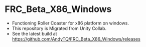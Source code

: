 # FRC_Beta_X86_Windows
- Functioning Roller Coaster for x86 platform on windows. 
- This repository is Migrated from Unity Collab. 
- See the latest build at https://github.com/AndyTQ/FRC_Beta_X86_Windows/releases
